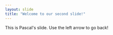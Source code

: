 ```yaml
---
layout: slide
title: "Welcome to our second slide!"
---
```

This is Pascal's slide.
Use the left arrow to go back!
